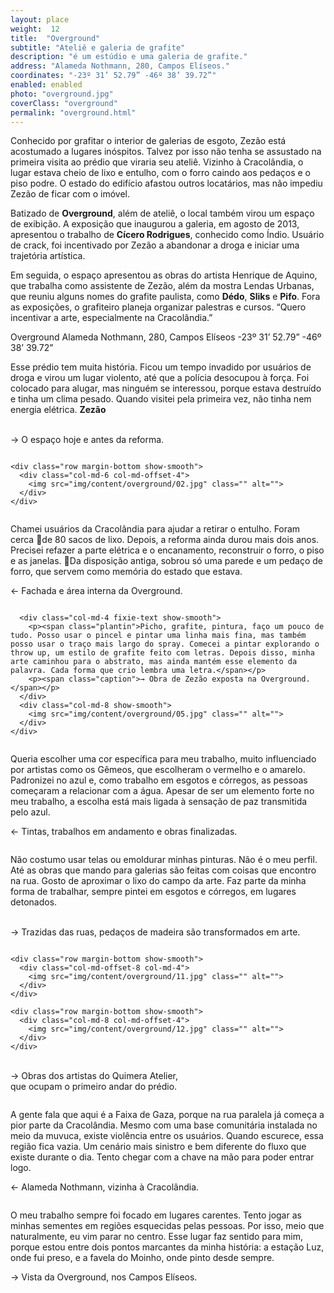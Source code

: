 ```yaml
---
layout: place
weight:  12
title:  "Overground"
subtitle: "Ateliê e galeria de grafite"
description: "é um estúdio e uma galeria de grafite."
address: "Alameda Nothmann, 280, Campos Elíseos."
coordinates: "-23º 31’ 52.79” -46º 38’ 39.72”"
enabled: enabled
photo: "overground.jpg"
coverClass: "overground"
permalink: "overground.html"
---
```


<div class="container">
  <div class="row">
    <div class="col-md-10 col-md-offset-1">
      <p>Conhecido por grafitar o interior de galerias de esgoto, Zezão está acostumado a lugares inóspitos. Talvez por isso não tenha se assustado na primeira visita ao prédio que viraria seu ateliê. Vizinho à Cracolândia, o lugar estava cheio de lixo e entulho, com o forro caindo aos pedaços e o piso podre. O estado do edifício afastou outros locatários, mas não impediu Zezão de ficar com o imóvel.</p>
      <p>Batizado de <strong>Overground</strong>, além de ateliê, o local também virou um espaço de exibição. A exposição que inaugurou a galeria, em agosto de 2013, apresentou o trabalho de <strong>Cícero Rodrigues</strong>, conhecido como Índio. Usuário de crack, foi incentivado por Zezão a abandonar a droga e iniciar uma trajetória artística.</p>
      <p>Em seguida, o espaço apresentou as obras do artista Henrique de Aquino, que trabalha como assistente de Zezão, além da mostra Lendas Urbanas, que reuniu alguns nomes do grafite paulista, como <strong>Dédo</strong>, <strong>Sliks</strong> e <strong>Pifo</strong>. Fora as exposições, o grafiteiro planeja organizar palestras e cursos. “Quero incentivar a arte, especialmente na Cracolândia.”</p>
    </div>
  </div>

  <div class="location row">
    <div class="col-md-4 col-md-offset-4 text-center">
      <span class="company">Overground</span>
      <span class="address">Alameda Nothmann, 280, Campos Elíseos</span>
      <span class="coordinates">-23º 31’ 52.79” -46º 38’ 39.72”</span>
      <div class="compass"></div>
    </div>
  </div>
</div>

<div class="centro-container">
  <div class="fixie-text-container">
    <div class="row margin-bottom">
      <div class="col-md-4 fixie-text show-smooth">
        <p><span class="plantin">Esse prédio tem muita história. Ficou um tempo invadido por usuários de droga e virou um lugar violento, até que a polícia desocupou à força. Foi colocado para alugar, mas ninguém se interessou, porque estava destruído e tinha um clima pesado. Quando visitei pela primeira vez, não tinha nem energia elétrica.</span> <span class="dia"><strong>Zezão</strong></span></p>
        <p><br><span class="caption">→ O espaço hoje e antes da reforma.</span></p>
      </div>
      <div class="col-md-8 show-smooth">
        <img src="img/content/overground/01.jpg" class="" alt="">
      </div>
    </div>

    <div class="row margin-bottom show-smooth">
      <div class="col-md-6 col-md-offset-4">
        <img src="img/content/overground/02.jpg" class="" alt="">
      </div>
    </div>
  </div>

  <div class="fixie-text-container">
    <div class="row margin-bottom">
	  <div class="col-md-6 col-md-offset-2">
	    <img src="img/content/overground/03.jpg" class="" alt="">
	  </div>
	  <div class="col-md-4 fixie-text show-smooth">
        <p><span class="plantin">Chamei usuários da Cracolândia para ajudar a retirar o entulho. Foram cerca de 80 sacos de lixo. Depois, a reforma ainda durou mais dois anos. Precisei refazer a parte elétrica e o encanamento, reconstruir o forro, o piso e as janelas. Da disposição antiga, sobrou só uma parede e um pedaço de forro, que servem como memória do estado que estava.</span></p>
        <p><span class="caption">← Fachada e área interna da Overground.</span></p>
      </div>
    </div>
    <div class="row margin-bottom show-smooth">
      <div class="col-md-8">
        <img src="img/content/overground/04.jpg" class="" alt="">
      </div>
    </div>
  </div>

  <div class="fixie-text-container">
    <div class="row margin-bottom">
      
      <div class="col-md-4 fixie-text show-smooth">
        <p><span class="plantin">Picho, grafite, pintura, faço um pouco de tudo. Posso usar o pincel e pintar uma linha mais fina, mas também posso usar o traço mais largo do spray. Comecei a pintar explorando o throw up, um estilo de grafite feito com letras. Depois disso, minha arte caminhou para o abstrato, mas ainda mantém esse elemento da palavra. Cada forma que crio lembra uma letra.</span></p>
        <p><span class="caption">→ Obra de Zezão exposta na Overground.</span></p>
      </div>
      <div class="col-md-8 show-smooth">
        <img src="img/content/overground/05.jpg" class="" alt="">
      </div>
    </div>
  </div>

  <div class="row margin-bottom show-smooth">
    <div class="col-md-4 col-md-offset-4">
      <img src="img/content/overground/06.jpg" class="" alt="">
    </div>
  </div>
  

  <div class="fixie-text-container">
    <div class="row margin-bottom">
      <div class="col-md-6 col-md-offset-2">
        <img src="img/content/overground/07.jpg" class="" alt="">
      </div>
      <div class="col-md-4 fixie-text show-smooth">
        <p><span class="plantin">Queria escolher uma cor específica para meu trabalho, muito influenciado por artistas como os Gêmeos, que escolheram o vermelho e o amarelo. Padronizei no azul e, como trabalho em esgotos e córregos, as pessoas começaram a relacionar com a água. Apesar de ser um elemento forte no meu trabalho, a escolha está mais ligada à sensação de paz transmitida pelo azul.</span></p>
        <p><span class="caption">← Tintas, trabalhos em andamento e obras finalizadas.</span></p>
      </div>
    </div>
    <div class="row margin-bottom">
      <div class="col-md-4 show-smooth">
          <img src="img/content/overground/08.jpg" class="" alt="">
      </div>
    </div>
    <div class="row margin-bottom">
      <div class="col-md-8 show-smooth">
        <img src="img/content/overground/09.jpg" class="" alt="">
      </div>
    </div>
  </div>

  <div class="fixie-text-container">
    <div class="row margin-bottom">
      <div class="col-md-4 fixie-text show-smooth">
        <p><span class="plantin">Não costumo usar telas ou emoldurar minhas pinturas. Não é o meu perfil. Até as obras que mando para galerias são feitas com coisas que encontro na rua. Gosto de aproximar o lixo do campo da arte. Faz parte da minha forma de trabalhar, sempre pintei em esgotos e córregos, em lugares detonados.</span></p>
        <p><br><span class="caption">→ Trazidas das ruas, pedaços de madeira são transformados em arte.</span></p>
      </div>
      <div class="col-md-6 show-smooth">
        <img src="img/content/overground/10.jpg" class="" alt="">
      </div>
    </div>

    <div class="row margin-bottom show-smooth">
      <div class="col-md-offset-8 col-md-4">
        <img src="img/content/overground/11.jpg" class="" alt="">
      </div>
    </div>

    <div class="row margin-bottom show-smooth">
      <div class="col-md-8 col-md-offset-4">
        <img src="img/content/overground/12.jpg" class="" alt="">
      </div>
    </div>
  </div>
  <div class="fixie-text-container">
    <div class="row margin-bottom show-smooth">
      <div class="col-md-4 fixie-text show-smooth">
        <p><br><span class="caption">→ Obras dos artistas do Quimera Atelier,<br> que ocupam o primeiro andar do prédio.</span></p>
      </div>
      <div class="col-md-6 col-md-offset-2">
        <img src="img/content/overground/13.jpg" class="" alt="">
      </div>
    </div>
  </div>
  <div class="row margin-bottom show-smooth">
    <div class="col-md-6 col-md-offset-4">
      <img src="img/content/overground/14.jpg" class="" alt="">
    </div>
  </div>

  <div class="fixie-text-container">
    <div class="row margin-bottom">
      <div class="col-md-4 show-smooth">
        <img src="img/content/overground/15.jpg" class="" alt="">
      </div>
      <div class="col-md-4 col-md-offset-4 fixie-text show-smooth">
        <p><span class="plantin">A gente fala que aqui é a Faixa de Gaza, porque na rua paralela já começa a pior parte da Cracolândia. Mesmo com uma base comunitária instalada no meio da muvuca, existe violência entre os usuários. Quando escurece, essa região fica vazia. Um cenário mais sinistro e bem diferente do fluxo que existe durante o dia. Tento chegar com a chave na mão para poder entrar logo.</span></p>
        <p><span class="caption">← Alameda Nothmann, vizinha à Cracolândia.</span></p>
      </div>
    </div>
    <div class="row margin-bottom">
      <div class="col-md-4 col-md-offset-4 show-smooth">
        <img src="img/content/overground/16.jpg" class="" alt="">
      </div>
    </div>
  </div>

  <div class="fixie-text-container">
    <div class="row margin-bottom">
      <div class="col-md-4 fixie-text show-smooth">
        <p><span class="plantin">O meu trabalho sempre foi focado em lugares carentes. Tento jogar as minhas sementes em regiões esquecidas pelas pessoas. Por isso, meio que naturalmente, eu vim parar no centro. Esse lugar faz sentido para mim, porque estou entre dois pontos marcantes da minha história: a estação Luz, onde fui preso, e a favela do Moinho, onde pinto desde sempre. </span></p>
        <p><span class="caption">→ Vista da Overground, nos Campos Elíseos.</span></p>
      </div>
      <div class="col-md-8 show-smooth">
        <img src="img/content/overground/17.jpg" class="" alt="">
      </div>
    </div>
  </div>
</div>